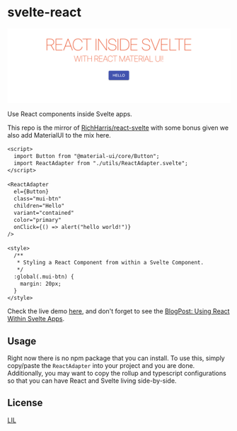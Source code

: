 # svelte-react

![svelte-react](docs/svelte.png)

Use React components inside Svelte apps.

This repo is the mirror of [RichHarris/react-svelte](https://github.com/Rich-Harris/react-svelte/blob/master/README.md) with some bonus given we also add MaterialUI to the mix here.

```svelte
<script>
  import Button from "@material-ui/core/Button";
  import ReactAdapter from "./utils/ReactAdapter.svelte";
</script>

<ReactAdapter
  el={Button}
  class="mui-btn"
  children="Hello"
  variant="contained"
  color="primary"
  onClick={() => alert("hello world!")}
/>

<style>
  /**
   * Styling a React Component from within a Svelte Component.
   */
  :global(.mui-btn) {
    margin: 20px;
  }
</style>
```

Check the live demo [here](https://svelte-react.surge.sh), and don't forget to see the [BlogPost: Using React Within Svelte Apps](https://jpepinho.medium.com/using-react-within-your-svelte-applications-3b1f2a75aefc).


## Usage

Right now there is no npm package that you can install.
To use this, simply copy/paste the `ReactAdapter` into your project and you are done.
Additionally, you may want to copy the rollup and typescript configurations so that you can have React and Svelte living side-by-side.

## License

[LIL](LICENSE)
